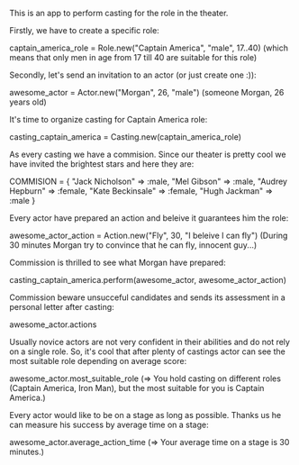 This is an app to perform casting for the role in the theater.


Firstly, we have to create a specific role:

captain_america_role = Role.new("Captain America", "male", 17..40) (which means that only men in age from 17 till 40 are suitable for this role)


Secondly, let's send an invitation to an actor (or just create one :)):

awesome_actor = Actor.new("Morgan", 26, "male") (someone Morgan, 26 years old)


It's time to organize casting for Captain America role:

casting_captain_america = Casting.new(captain_america_role)


As every casting we have a commision. Since our theater is pretty cool we have invited the brightest stars and here they are:

COMMISION = { "Jack Nicholson" => :male, "Mel Gibson" => :male, "Audrey Hepburn" => :female, 
  	          "Kate Beckinsale" => :female, "Hugh Jackman" => :male }


Every actor have prepared an action and beleive it guarantees him the role:

awesome_actor_action = Action.new("Fly", 30, "I beleive I can fly") (During 30 minutes Morgan try to convince that he can fly, innocent guy...)


Commission is thrilled to see what Morgan have prepared:

casting_captain_america.perform(awesome_actor, awesome_actor_action)


Commission beware unsucceful candidates and sends its assessment in a personal letter after casting:

awesome_actor.actions


Usually novice actors are not very confident in their abilities and do not rely on a single role. So, it's cool that after plenty of castings actor can see the most suitable role depending on average score:

awesome_actor.most_suitable_role (=> You hold casting on different roles (Captain America, Iron Man), 
                                     but the most suitable for you is Captain America.)

Every actor would like to be on a stage as long as possible. Thanks us he can measure his success by average time on a stage:

awesome_actor.average_action_time (=> Your average time on a stage is 30 minutes.)